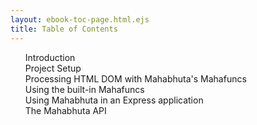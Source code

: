 ```yaml
---
layout: ebook-toc-page.html.ejs
title: Table of Contents
---
```


<nav epub:type="toc" id="toc">
<ol type="1" start="1">
    <li><a href="introduction.html" id="introduction">Introduction</a></li>
    <li><a href="project-setup.html" id="project-setup">Project Setup</a></li>
    <li><a href="processing.html" id="processing">Processing HTML DOM with Mahabhuta's Mahafuncs</a></li>
    <li><a href="built-in.html" id="built-in">Using the built-in Mahafuncs</a></li>
    <li><a href="express.html" id="built-in">Using Mahabhuta in an Express application</a></li>
    <li><a href="api.html" id="api">The Mahabhuta API</a></li>
</ol>
</nav>
